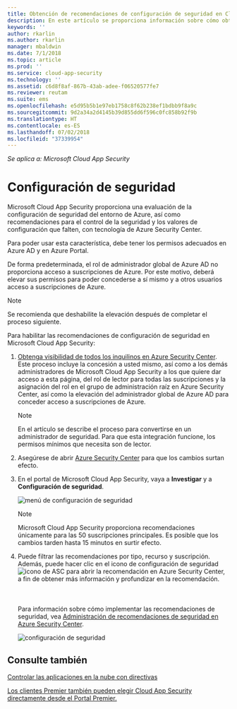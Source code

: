 ```yaml
---
title: Obtención de recomendaciones de configuración de seguridad en Cloud App Security | Microsoft Docs
description: En este artículo se proporciona información sobre cómo obtener recomendaciones de configuración de seguridad en Cloud App Security mediante la integración con Azure Security Center.
keywords: ''
author: rkarlin
ms.author: rkarlin
manager: mbaldwin
ms.date: 7/1/2018
ms.topic: article
ms.prod: ''
ms.service: cloud-app-security
ms.technology: ''
ms.assetid: c6d8f8af-867b-43ab-adee-f06520577fe7
ms.reviewer: reutam
ms.suite: ems
ms.openlocfilehash: e5d95b5b1e97eb1758c8f62b238ef1bdbb9f8a9c
ms.sourcegitcommit: 9d2a34a2d4145b39d855dd6f596c0fc858b92f9b
ms.translationtype: HT
ms.contentlocale: es-ES
ms.lasthandoff: 07/02/2018
ms.locfileid: "37339954"
---
```

*Se aplica a: Microsoft Cloud App Security*


# <a name="security-configuration"></a>Configuración de seguridad

Microsoft Cloud App Security proporciona una evaluación de la configuración de seguridad del entorno de Azure, así como recomendaciones para el control de la seguridad y los valores de configuración que falten, con tecnología de Azure Security Center. 

Para poder usar esta característica, debe tener los permisos adecuados en Azure AD y en Azure Portal.
 
De forma predeterminada, el rol de administrador global de Azure AD no proporciona acceso a suscripciones de Azure. Por este motivo, deberá elevar sus permisos para poder concederse a sí mismo y a otros usuarios acceso a suscripciones de Azure. 

> [!NOTE]
> Se recomienda que deshabilite la elevación después de completar el proceso siguiente.

Para habilitar las recomendaciones de configuración de seguridad en Microsoft Cloud App Security:

1. <a href="https://docs.microsoft.com/azure/security-center/security-center-management-groups" target="_blank">Obtenga visibilidad de todos los inquilinos en Azure Security Center</a>. Este proceso incluye la concesión a usted mismo, así como a los demás administradores de Microsoft Cloud App Security a los que quiere dar acceso a esta página, del rol de lector para todas las suscripciones y la asignación del rol en el grupo de administración raíz en Azure Security Center, así como la elevación del administrador global de Azure AD para conceder acceso a suscripciones de Azure. 

   > [!NOTE]
   > En el artículo se describe el proceso para convertirse en un administrador de seguridad. Para que esta integración funcione, los permisos mínimos que necesita son de lector.

2. Asegúrese de abrir <a href="https://ms.portal.azure.com/#blade/Microsoft_Azure_Security/SecurityMenuBlade/0" target="_blank">Azure Security Center</a> para que los cambios surtan efecto.

3. En el portal de Microsoft Cloud App Security, vaya a **Investigar** y a **Configuración de seguridad**. 

   ![menú de configuración de seguridad](./media/security-configuration-menu.png)

   > [!NOTE]
   > Microsoft Cloud App Security proporciona recomendaciones únicamente para las 50 suscripciones principales.
   > Es posible que los cambios tarden hasta 15 minutos en surtir efecto.

5. Puede filtrar las recomendaciones por tipo, recurso y suscripción. Además, puede hacer clic en el icono de configuración de seguridad ![icono de ASC](./media/asc-icon.png) para abrir la recomendación en Azure Security Center, a fin de obtener más información y profundizar en la recomendación. <br></br><br></br>Para información sobre cómo implementar las recomendaciones de seguridad, vea [Administración de recomendaciones de seguridad en Azure Security Center](https://docs.microsoft.com/azure/security-center/security-center-recommendations).

 
   ![configuración de seguridad](./media/security-configuration1.png)

 

## <a name="see-also"></a>Consulte también  
[Controlar las aplicaciones en la nube con directivas](control-cloud-apps-with-policies.md)   

[Los clientes Premier también pueden elegir Cloud App Security directamente desde el Portal Premier.](https://premier.microsoft.com/)  
  

